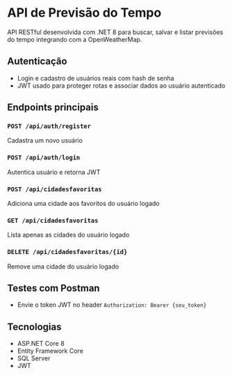 #  API de Previsão do Tempo

API RESTful desenvolvida com .NET 8 para buscar, salvar e listar previsões do tempo integrando com a OpenWeatherMap.

## Autenticação
- Login e cadastro de usuários reais com hash de senha
- JWT usado para proteger rotas e associar dados ao usuário autenticado

## Endpoints principais

### `POST /api/auth/register`
Cadastra um novo usuário

### `POST /api/auth/login`
Autentica usuário e retorna JWT

### `POST /api/cidadesfavoritas` 
Adiciona uma cidade aos favoritos do usuário logado

### `GET /api/cidadesfavoritas` 
Lista apenas as cidades do usuário logado

### `DELETE /api/cidadesfavoritas/{id}` 
Remove uma cidade do usuário logado

## Testes com Postman
- Envie o token JWT no header `Authorization: Bearer {seu_token}`

## Tecnologias
- ASP.NET Core 8
- Entity Framework Core
- SQL Server
- JWT

